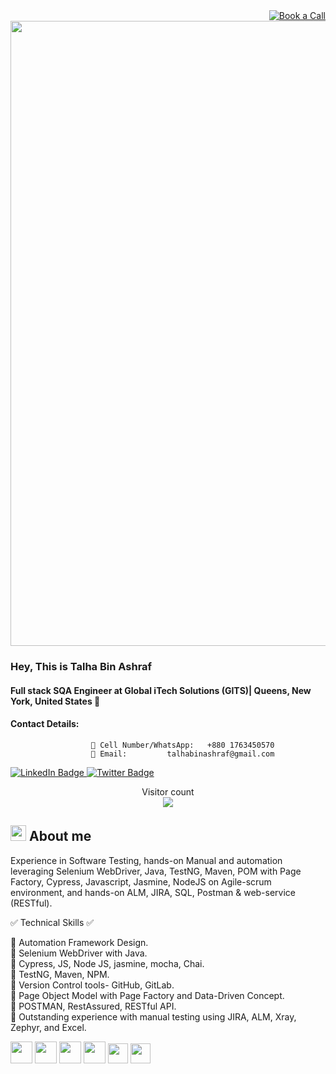 <div id="Book a Call" align="right">
  <a href="https://calendly.com/talhabinashraf/30min">
    <img src="https://img.shields.io/badge/Calendly-red?style=for-the-badge&logo=Book a Call&logoColor=White" alt="Book a Call"/> 
  </a>  
 </div>

 <div id="header" align="center">
  <img src="https://media.licdn.com/dms/image/C4E16AQEpXpaXNUxriQ/profile-displaybackgroundimage-shrink_350_1400/0/1652303021863?e=1716422400&v=beta&t=Q4G8_FCFZDRNTI6izYjgWZs7srkDr7UAvBAhB69EGtU" width="1000"/>
</div>


### Hey, This is Talha Bin Ashraf  
#### Full stack SQA Engineer at Global iTech Solutions (GITS)| Queens, New York, United States 🤵
#### Contact Details: 
                      📲 Cell Number/WhatsApp:   +880 1763450570  
                      📨 Email:         talhabinashraf@gmail.com
             
  <a href="https://www.linkedin.com/in/talha-bin-ashraf-sqa/">
    <img src="https://img.shields.io/badge/LinkedIn-blue?style=for-the-badge&logo=linkedin&logoColor=white" alt="LinkedIn Badge"/> 
     </a>  
  <a href="https://twitter.com/talhabinashraf">
    <img src="https://img.shields.io/badge/Twitter-blue?style=for-the-badge&logo=linkedin&logoColor=white" alt="Twitter Badge"/> 
     </a>    
 </br>
   <p align="center"> 
  Visitor count<br>
  <img src="https://profile-counter.glitch.me/TalhaBinAshraf1/count.svg" />
  </p>
<!-- ![Profile Views](https://komarev.com/ghpvc/?username=TalhaBinAshraf1)
  <a href="https://github.com/TalhaBinAshraf1">
  <img src="https://gpvc.arturio.dev/TalhaBinAshraf1" alt="Profile views" style="width: 220px; height: 22px;">
</a> -->

 
## <picture><img src = "https://user-images.githubusercontent.com/47713668/124180781-52ad2b80-dad2-11eb-9abd-9e0f8d6bb6dd.gif" width = 25px></picture>  **About me**
Experience in Software Testing, hands-on Manual and automation leveraging Selenium WebDriver, Java, TestNG, Maven, POM with Page Factory, Cypress, Javascript, Jasmine, NodeJS on Agile-scrum environment, and hands-on ALM, JIRA, SQL, Postman & web-service (RESTful).


✅  Technical Skills  ✅
 
🔹 Automation Framework Design.</br>
🔹 Selenium WebDriver with Java.</br>
🔹 Cypress, JS, Node JS, jasmine, mocha, Chai.</br>
🔹 TestNG, Maven, NPM.</br>
🔹 Version Control tools- GitHub, GitLab.</br>
🔹 Page Object Model with Page Factory and Data-Driven Concept.</br>
🔹 POSTMAN, RestAssured, RESTful API. </br>
🔹 Outstanding experience with manual testing using JIRA, ALM, Xray, Zephyr, and Excel.</br>


<!-- 
[<img src="https://icon.vimalverma.in/img?tool=linkedin&acol=gold" width="30px">](https://www.linkedin.com/in/talha-bin-ashraf-sqa/)
[<img src="https://icon.vimalverma.in/img?tool=twitter&acol=gold" width="30px">](https://twitter.com/talhabinashraf)
-->

<img src="https://icon.vimalverma.in/img?tool=selenium&acol=gold" width="35px"> <img src="https://icon.vimalverma.in/img?tool=jb_IJ_IDEA&acol=gold" width="35px">
<img src="https://icon.vimalverma.in/img?tool=java&acol=gold" width="35px"> <img src="https://icon.vimalverma.in/img?tool=javascript&acol=gold" width="35px">
<img src="https://icon.vimalverma.in/img?tool=git&bgc=null&acol=gold" width="32px">  <img src="https://icon.vimalverma.in/img?tool=github&bgc=null&acol=gold" width="32px">


<!--
![Snake animation](https://github.com/thepiyushmalhotra/thepiyushmalhotra/blob/output/github-contribution-grid-snake.svg)

[<img src='https://cdn.jsdelivr.net/npm/simple-icons@3.0.1/icons/linkedin.svg' alt='linkedin' height='40'>](https://www.linkedin.com/in/talha-bin-ashraf-sqa/)  
 
![GitHub stats](https://github-readme-stats.vercel.app/api?username=TalhaBinAshraf1&show_icons=true)  

![GitHub metrics](https://metrics.lecoq.io/TalhaBinAshraf1)  

![GitHub streak stats](https://github-readme-streak-stats.herokuapp.com/?user=TalhaBinAshraf1) -->
